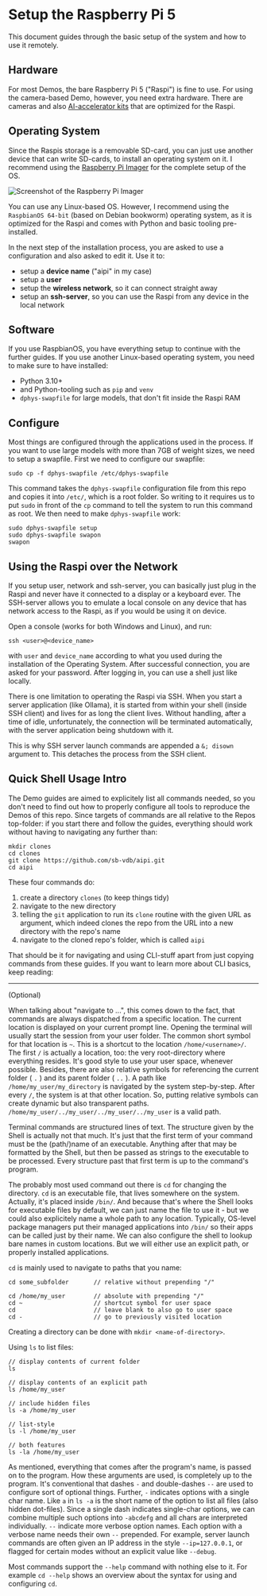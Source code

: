 # Setup the Raspberry Pi 5

This document guides through the basic setup of the system and how to use it remotely.

## Hardware
For most Demos, the bare Raspberry Pi 5 ("Raspi") is fine to use. For using the camera-based Demo, however, you need extra hardware. There are cameras and also [AI-accelerator kits](https://www.raspberrypi.com/products/ai-hat/) that are optimized for the Raspi.

## Operating System
Since the Raspis storage is a removable SD-card, you can just use another device that can write SD-cards, to install an operating system on it. I recommend using the [Raspberry Pi Imager](https://www.raspberrypi.com/software/) for the complete setup of the OS.

![Screenshot of the Raspberry Pi Imager](https://assets.raspberrypi.com/static/4d26bd8bf3fa72e6c0c424f9aa7c32ea/d1b7c/imager.webp)

You can use any Linux-based OS. However, I recommend using the ``RaspbianOS 64-bit`` (based on Debian bookworm) operating system, as it is optimized for the Raspi and comes with Python and basic tooling pre-installed. 

In the next step of the installation process, you are asked to use a configuration and also asked to edit it. Use it to:
- setup a **device name** ("aipi" in my case)
- setup a **user**
- setup the **wireless network**, so it can connect straight away
- setup an **ssh-server**, so you can use the Raspi from any device in the local network

## Software
If you use RaspbianOS, you have everything setup to continue with the further guides. If you use another Linux-based operating system, you need to make sure to have installed:
- Python 3.10+
- and Python-tooling such as ``pip`` and ``venv``
- `dphys-swapfile` for large models, that don't fit inside the Raspi RAM

## Configure
Most things are configured through the applications used in the process. If you want to use large models with more than 7GB of weight sizes, we need to setup a swapfile. First we need to configure our swapfile:
```
sudo cp -f dphys-swapfile /etc/dphys-swapfile
```
This command takes the `dphys-swapfile` configuration file from this repo and copies it into `/etc/`, which is a root folder. So writing to it requires us to put `sudo` in front of the `cp` command to tell the system to run this command as root.
We then need to make `dphys-swapfile` work:
```
sudo dphys-swapfile setup
sudo dphys-swapfile swapon
swapon
```

## Using the Raspi over the Network
If you setup user, network and ssh-server, you can basically just plug in the Raspi and never have it connected to a display or a keyboard ever. The SSH-server allows you to emulate a local console on any device that has network access to the Raspi, as if you would be using it on device.

Open a console (works for both Windows and Linux), and run:
```
ssh <user>@<device_name>
```
with `user` and `device_name` according to what you used during the installation of the Operating System. After successful connection, you are asked for your password. After logging in, you can use a shell just like locally.

There is one limitation to operating the Raspi via SSH. When you start a server application (like Ollama), it is started from within your shell (inside SSH client) and lives for as long the client lives. Without handling, after a time of idle, unfortunately, the connection will be terminated automatically, with the server application being shutdown with it.

This is why SSH server launch commands are appended a `&; disown` argument to. This detaches the process from the SSH client.

## Quick Shell Usage Intro

The Demo guides are aimed to explicitely list all commands needed, so you don't need to find out how to properly configure all tools to reproduce the Demos of this repo. Since targets of commands are all relative to the Repos top-folder: if you start there and follow the guides, everything should work without having to navigating any further than:
```
mkdir clones
cd clones
git clone https://github.com/sb-vdb/aipi.git
cd aipi
```
These four commands do:
1. create a directory `clones` (to keep things tidy)
2. navigate to the new directory
3. telling the ``git`` application to run its `clone` routine with the given URL as argument, which indeed clones the repo from the URL into a new directory with the repo's name
4. navigate to the cloned repo's folder, which is called `aipi`

That should be it for navigating and using CLI-stuff apart from just copying commands from these guides. If you want to learn more about CLI basics, keep reading:

---------------------
(Optional)

When talking about "navigate to ...", this comes down to the fact, that commands are always dispatched from a specific location. The current location is displayed on your current prompt line. Opening the terminal will usually start the session from your user folder.
The common short symbol for that location is `~`. This is a shortcut to the location ``/home/<username>/``. The first `/` is actually a location, too: the very root-directory where everything resides. It's good style to use your user space, whenever possible. Besides, there are also relative symbols for referencing the current folder ( `.` ) and its parent folder ( `..` ). A path like `/home/my_user/my_directory` is navigated by the system step-by-step. After every `/`, the system is at that other location. So, putting relative symbols can create dynamic but also transparent paths. `/home/my_user/../my_user/../my_user/../my_user` is a valid path.

Terminal commands are structured lines of text. The structure given by the Shell is actually not that much. It's just that the first term of your command must be the (path/)name of an executable. Anything after that may be formatted by the Shell, but then be passed as strings to the executable to be processed. Every structure past that first term is up to the command's program.

The probably most used command out there is `cd` for changing the directory. `cd` is an executable file, that lives somewhere on the system. Actually, it's placed inside ``/bin/``. And because that's where the Shell looks for executable files by default, we can just name the file to use it - but we could also explicitely name a whole path to any location. Typically, OS-level package managers put their managed applications into `/bin/` so their apps can be called just by their name. We can also configure the shell to lookup bare names in custom locations. But we will either use an explicit path, or properly installed applications.

`cd` is mainly used to navigate to paths that you name: 

```
cd some_subfolder       // relative without prepending "/"

cd /home/my_user        // absolute with prepending "/"
cd ~                    // shortcut symbol for user space
cd                      // leave blank to also go to user space
cd -                    // go to previously visited location
```

Creating a directory can be done with `mkdir <name-of-directory>`.

Using `ls` to list files:
```
// display contents of current folder
ls

// display contents of an explicit path
ls /home/my_user

// include hidden files
ls -a /home/my_user

// list-style
ls -l /home/my_user

// both features
ls -la /home/my_user
```

As mentioned, everything that comes after the program's name, is passed on to the program. How these arguments are used, is completely up to the program. It's conventional that dashes `-` and double-dashes `--` are used to configure sort of optional things.
Further, `-` indicates options with a single char name. Like `a` in `ls -a` is the short name of the option to list all files (also hidden dot-files). Since a single dash indicates single-char options, we can combine multiple such options into `-abcdefg` and all chars are interpreted individually. `--` indicate more verbose option names. Each option with a verbose name needs their own `--` prepended. For example, server launch commands are often given an IP address in the style `--ip=127.0.0.1`, or flagged for certain modes without an explicit value like `--debug`.

Most commands support the `--help` command with nothing else to it. For example `cd --help` shows an overview about the syntax for using and configuring `cd`.